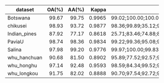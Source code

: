 | dataset | OA(%) | AA(%) | Kappa | per_class_accuracy (%; ; separated) | FLOPs(M) | Params(K) |
|---|---:|---:|---:|---|---:|---:|
| Botswana | 99.67 | 99.75 | 0.9965 | 99.02;100.00;100.00;100.00;100.00;100.00;100.00;100.00;97.44;100.00;100.00;100.00;100.00;100.00 | 6.270 | 6.240 |
| chikusei | 98.93 | 93.72 | 0.9877 | 98.36;99.89;35.12;99.85;99.95;98.07;99.95;99.73;99.89;99.79;99.79;98.72;98.52;95.16;99.38;97.88;98.85;97.75;64.09 | 6.270 | 6.570 |
| Indian_pines | 87.92 | 77.17 | 0.8618 | 25.71;83.46;74.88;89.17;86.67;96.52;45.00;97.78;3.33;79.32;92.77;80.45;97.74;96.42;86.21;99.29 | 6.270 | 6.370 |
| PaviaU | 98.74 | 98.36 | 0.9834 | 99.22;99.36;95.08;99.41;99.70;99.09;98.39;95.36;99.65 | 6.270 | 5.920 |
| Salina | 97.98 | 99.20 | 0.9776 | 99.97;100.00;99.83;99.57;99.72;100.00;100.00;93.68;99.96;99.55;99.75;99.97;99.93;100.00;95.33;99.96 | 6.270 | 6.370 |
| whu_hanchuan | 90.68 | 81.50 | 0.8902 | 95.89;77.52;92.57;94.78;89.61;89.88;88.06;90.18;0.00 | 6.270 | 6.355 |
| whu_honghu | 97.14 | 92.48 | 0.9593 | 98.59;84.34;99.52;92.52;96.07;94.07;92.86;92.96;71.82;93.09;94.62;93.11;98.66 | 6.270 | 6.760 |
| whu_longkou | 91.75 | 82.02 | 0.8888 | 90.70;97.54;92.72;93.62;36.74;99.26;76.22;69.33 | 6.270 | 5.920 |
